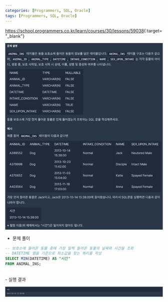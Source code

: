 ```yaml
---
categories: [Programmers, SQL, Oracle]
tags: [Programmers, SQL, Oracle] 
---
```


<https://school.programmers.co.kr/learn/courses/30/lessons/59038>{:target="_blank"}

![문제](/assets/img/programmers/sql/oracle/%EC%B5%9C%EC%86%9F%EA%B0%92_%EA%B5%AC%ED%95%98%EA%B8%B0(1).png)

- 문제 풀이

```sql
-- 보호소에 들어온 동물 중에 가장 일찍 들어온 동물의 날짜와 시간을 조회
-- DATETIME 열을 기준으로 최소값을 찾는 쿼리를 작성
SELECT MIN(DATETIME) AS "시간"
FROM ANIMAL_INS;
```

<br>
- 실행 결과

![실행 결과](/assets/img/programmers/sql/oracle/%EC%B5%9C%EC%86%9F%EA%B0%92_%EA%B5%AC%ED%95%98%EA%B8%B0(2).png)